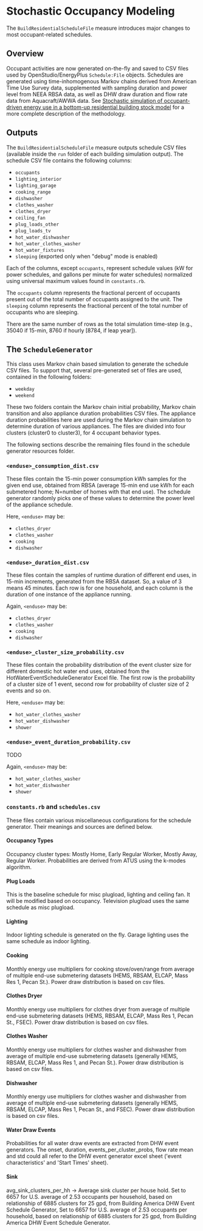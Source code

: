 # Stochastic Occupancy Modeling

The `BuildResidentialScheduleFile` measure introduces major changes to most occupant-related schedules.

## Overview

Occupant activities are now generated on-the-fly and saved to CSV files used by OpenStudio/EnergyPlus `Schedule:File` objects.
Schedules are generated using time-inhomogenous Markov chains derived from American Time Use Survey data, supplemented with sampling duration and power level from NEEA RBSA data, as well as DHW draw duration and flow rate data from Aquacraft/AWWA data.
See [Stochastic simulation of occupant-driven energy use in a bottom-up residential building stock model](https://www.sciencedirect.com/science/article/pii/S0306261922011540) for a more complete description of the methodology.

## Outputs

The `BuildResidentialScheduleFile` measure outputs schedule CSV files (available inside the `run` folder of each building simulation output).
The schedule CSV file contains the following columns:
* `occupants`
* `lighting_interior`
* `lighting_garage`
* `cooking_range`
* `dishwasher`
* `clothes_washer`
* `clothes_dryer`
* `ceiling_fan`
* `plug_loads_other`
* `plug_loads_tv`
* `hot_water_dishwasher`
* `hot_water_clothes_washer`
* `hot_water_fixtures`
* `sleeping` (exported only when "debug" mode is enabled)

Each of the columns, except `occupants`, represent schedule values (kW for power schedules, and gallons per minute for water schedules) normalized using universal maximum values found in `constants.rb`.

The `occupants` column represents the fractional percent of occupants present out of the total number of occupants assigned to the unit.
The `sleeping` column represents the fractional percent of the total number of occupants who are sleeping.

There are the same number of rows as the total simulation time-step (e.g., 35040 if 15-min, 8760 if hourly [8784, if leap year]).

## The `ScheduleGenerator`

This class uses Markov chain based simulation to generate the schedule CSV files.
To support that, several pre-generated set of files are used, contained in the following folders:
* `weekday`
* `weekend`

These two folders contain the Markov chain initial probability, Markov chain transition and also appliance duration probabilities CSV files.
The appliance duration probabilities here are used during the Markov chain simulation to determine duration of various appliances.
The files are divided into four clusters (cluster0 to cluster3), for 4 occupant behavior types.

The following sections describe the remaining files found in the schedule generator resources folder.

### `<enduse>_consumption_dist.csv`

These files contain the 15-min power consumption kWh samples for the given end use, obtained from RBSA (average 15-min end use kWh for each submetered home; N=number of homes with that end use).
The schedule generator randomly picks one of these values to determine the power level of the appliance schedule.

Here, `<enduse>` may be:
* `clothes_dryer`
* `clothes_washer`
* `cooking`
* `dishwasher`

### `<enduse>_duration_dist.csv`

These files contain the samples of runtime duration of different end uses, in 15-min increments, generated from the RBSA dataset.
So, a value of 3 means 45 minutes.
Each row is for one household, and each column is the duration of one instance of the appliance running.

Again, `<enduse>` may be:
* `clothes_dryer`
* `clothes_washer`
* `cooking`
* `dishwasher`

### `<enduse>_cluster_size_probability.csv`

These files contain the probability distribution of the event cluster size for different domestic hot water end uses, obtained from the HotWaterEventScheduleGenerator Excel file.
The first row is the probability of a cluster size of 1 event, second row for probability of cluster size of 2 events and so on.

Here, `<enduse>` may be:
* `hot_water_clothes_washer`
* `hot_water_dishwasher`
* `shower`

### `<enduse>_event_duration_probability.csv`

TODO

Again, `<enduse>` may be:
* `hot_water_clothes_washer`
* `hot_water_dishwasher`
* `shower`

### `constants.rb` and `schedules.csv`

These files contain various miscellaneous configurations for the schedule generator.
Their meanings and sources are defined below.

#### Occupancy Types

Occupancy cluster types: Mostly Home, Early Regular Worker, Mostly Away, Regular Worker.
Probabilities are derived from ATUS using the k-modes algorithm.

#### Plug Loads

This is the baseline schedule for misc plugload, lighting and ceiling fan.
It will be modified based on occupancy.
Television plugload uses the same schedule as misc plugload.

#### Lighting

Indoor lighting schedule is generated on the fly.
Garage lighting uses the same schedule as indoor lighting.

#### Cooking

Monthly energy use multipliers for cooking stove/oven/range from average of multiple end-use submetering datasets (HEMS, RBSAM, ELCAP, Mass Res 1, Pecan St.).
Power draw distribution is based on csv files.

#### Clothes Dryer

Monthly energy use multipliers for clothes dryer from average of multiple end-use submetering datasets (HEMS, RBSAM, ELCAP, Mass Res 1, Pecan St., FSEC).
Power draw distribution is based on csv files.

#### Clothes Washer

Monthly energy use multipliers for clothes washer and dishwasher from average of multiple end-use submetering datasets (generally HEMS, RBSAM, ELCAP, Mass Res 1, and Pecan St.).
Power draw distribution is based on csv files.

#### Dishwasher

Monthly energy use multipliers for clothes washer and dishwasher from average of multiple end-use submetering datasets (generally HEMS, RBSAM, ELCAP, Mass Res 1, Pecan St., and FSEC).
Power draw distribution is based on csv files.

#### Water Draw Events

Probabilities for all water draw events are extracted from DHW event generators.
The onset, duration, events_per_cluster_probs, flow rate mean and std could all refer to the DHW event generator excel sheet ('event characteristics' and 'Start Times' sheet).

#### Sink

avg_sink_clusters_per_hh -> Average sink cluster per house hold. Set to 6657 for U.S. average of 2.53 occupants per household, based on relationship of 6885 clusters for 25 gpd, from Building America DHW Event Schedule Generator,
Set to 6657 for U.S. average of 2.53 occupants per household, based on relationship of 6885 clusters for 25 gpd, from Building America DHW Event Schedule Generator.
